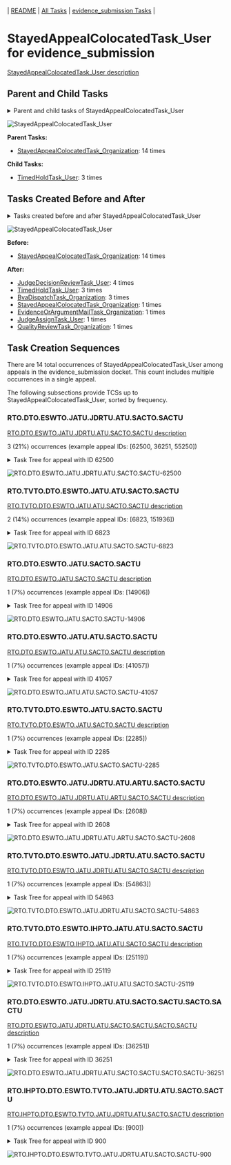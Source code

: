<!-- DO NOT EDIT THIS FILE.  This file is autogenerated. -->
| [README](../README.md) | [All Tasks](../alltasks.md) | [evidence_submission Tasks](tasklist.md) |

# StayedAppealColocatedTask_User for evidence_submission

[StayedAppealColocatedTask_User description](../descr/StayedAppealColocatedTask_User.md)

## Parent and Child Tasks

<details><summary markdown='span'>Parent and child tasks of StayedAppealColocatedTask_User
</summary>

```
digraph G {
rankdir=LR;
node [shape=box]
"StayedAppealColocatedTask_User" -> "TimedHoldTask_User" [label=3]
"StayedAppealColocatedTask_Organization" -> "StayedAppealColocatedTask_User" [label=14]
}
```
</details>

![StayedAppealColocatedTask_User](dot/StayedAppealColocatedTask_User-parentchild.dot.png)

**Parent Tasks:**

   * [StayedAppealColocatedTask_Organization](StayedAppealColocatedTask_Organization.md): 14 times

**Child Tasks:**

   * [TimedHoldTask_User](TimedHoldTask_User.md): 3 times

## Tasks Created Before and After

<details><summary markdown='span'>Tasks created before and after StayedAppealColocatedTask_User</summary>

```
digraph G {
rankdir=LR;

"StayedAppealColocatedTask_User" -> "JudgeDecisionReviewTask_User" [label=4]
"StayedAppealColocatedTask_User" -> "TimedHoldTask_User" [label=3]
"StayedAppealColocatedTask_User" -> "BvaDispatchTask_Organization" [label=3]
"StayedAppealColocatedTask_User" -> "StayedAppealColocatedTask_Organization" [label=1]
"StayedAppealColocatedTask_User" -> "QualityReviewTask_Organization" [label=1]
"StayedAppealColocatedTask_User" -> "JudgeAssignTask_User" [label=1]
"StayedAppealColocatedTask_User" -> "EvidenceOrArgumentMailTask_Organization" [label=1]
"StayedAppealColocatedTask_Organization" -> "StayedAppealColocatedTask_User" [label=14]
}
```
</details>

![StayedAppealColocatedTask_User](dot/StayedAppealColocatedTask_User.dot.png)

**Before:**

   * [StayedAppealColocatedTask_Organization](StayedAppealColocatedTask_Organization.md): 14 times

**After:**

   * [JudgeDecisionReviewTask_User](JudgeDecisionReviewTask_User.md): 4 times
   * [TimedHoldTask_User](TimedHoldTask_User.md): 3 times
   * [BvaDispatchTask_Organization](BvaDispatchTask_Organization.md): 3 times
   * [StayedAppealColocatedTask_Organization](StayedAppealColocatedTask_Organization.md): 1 times
   * [EvidenceOrArgumentMailTask_Organization](EvidenceOrArgumentMailTask_Organization.md): 1 times
   * [JudgeAssignTask_User](JudgeAssignTask_User.md): 1 times
   * [QualityReviewTask_Organization](QualityReviewTask_Organization.md): 1 times

## Task Creation Sequences

There are 14 total occurrences of StayedAppealColocatedTask_User among appeals in the evidence_submission docket.  This count includes multiple occurrences in a single appeal.

The following subsections provide TCSs up to StayedAppealColocatedTask_User, sorted by frequency.

### RTO.DTO.ESWTO.JATU.JDRTU.ATU.SACTO.SACTU

[RTO.DTO.ESWTO.JATU.JDRTU.ATU.SACTO.SACTU description](../descr/RTO.DTO.ESWTO.JATU.JDRTU.ATU.SACTO.SACTU.md)

3 (21%) occurrences (example appeal IDs: [62500, 36251, 55250])

<details><summary markdown='span'>Task Tree for appeal with ID 62500</summary>

```
@startuml
skinparam {
  ObjectBorderColor #555
  ObjectBorderThickness 0
  ObjectFontStyle bold
  ObjectFontSize 14
  ObjectAttributeFontColor #333
  ObjectAttributeFontSize 12
}
  object 0.RootTask #8dd3c7 {
Organization
}
  object 1.DistributionTask #ffffb3 {
Organization
}
  object 2.EvidenceSubmissionWindowTask #fccde5 {
Organization
}
  object 3.JudgeAssignTask #ccebc5 {
User
}
  object 4.JudgeDecisionReviewTask #d9d9d9 {
User
}
  object 5.AttorneyTask #bc80bd {
User
}
  object 6.StayedAppealColocatedTask #d9d9d9 {
Organization
}
  object 7.StayedAppealColocatedTask #d9d9d9 {
User  <back:white>    </back>
}
  object 8.StayedAppealColocatedTask #d9d9d9 {
User  <back:white>    </back>
}
  object 9.TimedHoldTask #fccde5 {
User
}
  object 10.OtherColocatedTask #80b1d3 {
Organization
}
  object 11.OtherColocatedTask #80b1d3 {
User
}
  object 12.TimedHoldTask #fccde5 {
User
}
  object 13.BvaDispatchTask #b3de69 {
Organization
}
  object 14.BvaDispatchTask #b3de69 {
User
}
0.RootTask -- 1.DistributionTask
1.DistributionTask -- 2.EvidenceSubmissionWindowTask
0.RootTask -- 3.JudgeAssignTask
0.RootTask -- 4.JudgeDecisionReviewTask
4.JudgeDecisionReviewTask -- 5.AttorneyTask
5.AttorneyTask -- 6.StayedAppealColocatedTask
6.StayedAppealColocatedTask -- 7.StayedAppealColocatedTask
6.StayedAppealColocatedTask -- 8.StayedAppealColocatedTask
8.StayedAppealColocatedTask -- 9.TimedHoldTask
5.AttorneyTask -- 10.OtherColocatedTask
10.OtherColocatedTask -- 11.OtherColocatedTask
11.OtherColocatedTask -- 12.TimedHoldTask
0.RootTask -- 13.BvaDispatchTask
13.BvaDispatchTask -- 14.BvaDispatchTask
@enduml
```
</details>

![RTO.DTO.ESWTO.JATU.JDRTU.ATU.SACTO.SACTU-62500](uml/RTO.DTO.ESWTO.JATU.JDRTU.ATU.SACTO.SACTU-62500.png)

### RTO.TVTO.DTO.ESWTO.JATU.ATU.SACTO.SACTU

[RTO.TVTO.DTO.ESWTO.JATU.ATU.SACTO.SACTU description](../descr/RTO.TVTO.DTO.ESWTO.JATU.ATU.SACTO.SACTU.md)

2 (14%) occurrences (example appeal IDs: [6823, 151936])

<details><summary markdown='span'>Task Tree for appeal with ID 6823</summary>

```
@startuml
skinparam {
  ObjectBorderColor #555
  ObjectBorderThickness 0
  ObjectFontStyle bold
  ObjectFontSize 14
  ObjectAttributeFontColor #333
  ObjectAttributeFontSize 12
}
  object 0.RootTask #8dd3c7 {
Organization
}
  object 1.TrackVeteranTask #bebada {
Organization
}
  object 2.DistributionTask #ffffb3 {
Organization
}
  object 3.EvidenceSubmissionWindowTask #fccde5 {
Organization
}
  object 4.JudgeAssignTask #ccebc5 {
User
}
  object 5.JudgeDecisionReviewTask #d9d9d9 {
User
}
  object 6.AttorneyTask #bc80bd {
User
}
  object 7.StayedAppealColocatedTask #d9d9d9 {
Organization
}
  object 8.StayedAppealColocatedTask #d9d9d9 {
User  <back:white>    </back>
}
  object 9.TimedHoldTask #fccde5 {
User
}
  object 10.JudgeDecisionReviewTask #d9d9d9 {
User
}
  object 11.BvaDispatchTask #b3de69 {
Organization
}
  object 12.BvaDispatchTask #b3de69 {
User
}
0.RootTask -- 1.TrackVeteranTask
0.RootTask -- 2.DistributionTask
2.DistributionTask -- 3.EvidenceSubmissionWindowTask
0.RootTask -- 4.JudgeAssignTask
0.RootTask -- 5.JudgeDecisionReviewTask
10.JudgeDecisionReviewTask -- 6.AttorneyTask
6.AttorneyTask -- 7.StayedAppealColocatedTask
7.StayedAppealColocatedTask -- 8.StayedAppealColocatedTask
8.StayedAppealColocatedTask -- 9.TimedHoldTask
0.RootTask -- 10.JudgeDecisionReviewTask
0.RootTask -- 11.BvaDispatchTask
11.BvaDispatchTask -- 12.BvaDispatchTask
@enduml
```
</details>

![RTO.TVTO.DTO.ESWTO.JATU.ATU.SACTO.SACTU-6823](uml/RTO.TVTO.DTO.ESWTO.JATU.ATU.SACTO.SACTU-6823.png)

### RTO.DTO.ESWTO.JATU.SACTO.SACTU

[RTO.DTO.ESWTO.JATU.SACTO.SACTU description](../descr/RTO.DTO.ESWTO.JATU.SACTO.SACTU.md)

1 (7%) occurrences (example appeal IDs: [14906])

<details><summary markdown='span'>Task Tree for appeal with ID 14906</summary>

```
@startuml
skinparam {
  ObjectBorderColor #555
  ObjectBorderThickness 0
  ObjectFontStyle bold
  ObjectFontSize 14
  ObjectAttributeFontColor #333
  ObjectAttributeFontSize 12
}
  object 0.RootTask #8dd3c7 {
Organization
}
  object 1.DistributionTask #ffffb3 {
Organization
}
  object 2.EvidenceSubmissionWindowTask #fccde5 {
Organization
}
  object 3.JudgeAssignTask #ccebc5 {
User
}
  object 4.JudgeDecisionReviewTask #d9d9d9 {
User
}
  object 5.AttorneyTask #bc80bd {
User
}
  object 6.StayedAppealColocatedTask #d9d9d9 {
Organization
}
  object 7.StayedAppealColocatedTask #d9d9d9 {
User  <back:white>    </back>
}
  object 8.TimedHoldTask #fccde5 {
User
}
  object 9.JudgeAssignTask #ccebc5 {
User
}
  object 10.JudgeDecisionReviewTask #d9d9d9 {
User
}
  object 11.AttorneyTask #bc80bd {
User
}
  object 12.AttorneyRewriteTask #b3de69 {
User
}
  object 13.OtherColocatedTask #80b1d3 {
Organization
}
  object 14.OtherColocatedTask #80b1d3 {
User
}
  object 15.TimedHoldTask #fccde5 {
User
}
  object 16.JudgeAssignTask #ccebc5 {
User
}
  object 17.JudgeDecisionReviewTask #d9d9d9 {
User
}
  object 18.AttorneyTask #bc80bd {
User
}
  object 19.BvaDispatchTask #b3de69 {
Organization
}
  object 20.BvaDispatchTask #b3de69 {
User
}
0.RootTask -- 1.DistributionTask
1.DistributionTask -- 2.EvidenceSubmissionWindowTask
0.RootTask -- 3.JudgeAssignTask
0.RootTask -- 4.JudgeDecisionReviewTask
4.JudgeDecisionReviewTask -- 5.AttorneyTask
5.AttorneyTask -- 6.StayedAppealColocatedTask
6.StayedAppealColocatedTask -- 7.StayedAppealColocatedTask
7.StayedAppealColocatedTask -- 8.TimedHoldTask
0.RootTask -- 9.JudgeAssignTask
0.RootTask -- 10.JudgeDecisionReviewTask
10.JudgeDecisionReviewTask -- 11.AttorneyTask
10.JudgeDecisionReviewTask -- 12.AttorneyRewriteTask
12.AttorneyRewriteTask -- 13.OtherColocatedTask
13.OtherColocatedTask -- 14.OtherColocatedTask
14.OtherColocatedTask -- 15.TimedHoldTask
0.RootTask -- 16.JudgeAssignTask
0.RootTask -- 17.JudgeDecisionReviewTask
17.JudgeDecisionReviewTask -- 18.AttorneyTask
0.RootTask -- 19.BvaDispatchTask
19.BvaDispatchTask -- 20.BvaDispatchTask
@enduml
```
</details>

![RTO.DTO.ESWTO.JATU.SACTO.SACTU-14906](uml/RTO.DTO.ESWTO.JATU.SACTO.SACTU-14906.png)

### RTO.DTO.ESWTO.JATU.ATU.SACTO.SACTU

[RTO.DTO.ESWTO.JATU.ATU.SACTO.SACTU description](../descr/RTO.DTO.ESWTO.JATU.ATU.SACTO.SACTU.md)

1 (7%) occurrences (example appeal IDs: [41057])

<details><summary markdown='span'>Task Tree for appeal with ID 41057</summary>

```
@startuml
skinparam {
  ObjectBorderColor #555
  ObjectBorderThickness 0
  ObjectFontStyle bold
  ObjectFontSize 14
  ObjectAttributeFontColor #333
  ObjectAttributeFontSize 12
}
  object 0.RootTask #8dd3c7 {
Organization
}
  object 1.DistributionTask #ffffb3 {
Organization
}
  object 2.EvidenceSubmissionWindowTask #fccde5 {
Organization
}
  object 3.JudgeAssignTask #ccebc5 {
User
}
  object 4.JudgeDecisionReviewTask #d9d9d9 {
User
}
  object 5.AttorneyTask #bc80bd {
User
}
  object 6.StayedAppealColocatedTask #d9d9d9 {
Organization
}
  object 7.StayedAppealColocatedTask #d9d9d9 {
User  <back:white>    </back>
}
  object 8.TimedHoldTask #fccde5 {
User
}
  object 9.JudgeDecisionReviewTask #d9d9d9 {
User
}
  object 10.JudgeDecisionReviewTask #d9d9d9 {
User
}
  object 11.BvaDispatchTask #b3de69 {
Organization
}
  object 12.BvaDispatchTask #b3de69 {
User
}
0.RootTask -- 1.DistributionTask
1.DistributionTask -- 2.EvidenceSubmissionWindowTask
0.RootTask -- 3.JudgeAssignTask
0.RootTask -- 4.JudgeDecisionReviewTask
10.JudgeDecisionReviewTask -- 5.AttorneyTask
5.AttorneyTask -- 6.StayedAppealColocatedTask
6.StayedAppealColocatedTask -- 7.StayedAppealColocatedTask
7.StayedAppealColocatedTask -- 8.TimedHoldTask
0.RootTask -- 9.JudgeDecisionReviewTask
0.RootTask -- 10.JudgeDecisionReviewTask
0.RootTask -- 11.BvaDispatchTask
11.BvaDispatchTask -- 12.BvaDispatchTask
@enduml
```
</details>

![RTO.DTO.ESWTO.JATU.ATU.SACTO.SACTU-41057](uml/RTO.DTO.ESWTO.JATU.ATU.SACTO.SACTU-41057.png)

### RTO.TVTO.DTO.ESWTO.JATU.SACTO.SACTU

[RTO.TVTO.DTO.ESWTO.JATU.SACTO.SACTU description](../descr/RTO.TVTO.DTO.ESWTO.JATU.SACTO.SACTU.md)

1 (7%) occurrences (example appeal IDs: [2285])

<details><summary markdown='span'>Task Tree for appeal with ID 2285</summary>

```
@startuml
skinparam {
  ObjectBorderColor #555
  ObjectBorderThickness 0
  ObjectFontStyle bold
  ObjectFontSize 14
  ObjectAttributeFontColor #333
  ObjectAttributeFontSize 12
}
  object 0.RootTask #8dd3c7 {
Organization
}
  object 1.TrackVeteranTask #bebada {
Organization
}
  object 2.DistributionTask #ffffb3 {
Organization
}
  object 3.EvidenceSubmissionWindowTask #fccde5 {
Organization
}
  object 4.JudgeAssignTask #ccebc5 {
User
}
  object 5.StayedAppealColocatedTask #d9d9d9 {
Organization
}
  object 6.StayedAppealColocatedTask #d9d9d9 {
User  <back:white>    </back>
}
  object 7.TimedHoldTask #fccde5 {
User
}
  object 8.JudgeDecisionReviewTask #d9d9d9 {
User
}
  object 9.AttorneyTask #bc80bd {
User
}
  object 10.BvaDispatchTask #b3de69 {
Organization
}
  object 11.BvaDispatchTask #b3de69 {
User
}
0.RootTask -- 1.TrackVeteranTask
0.RootTask -- 2.DistributionTask
2.DistributionTask -- 3.EvidenceSubmissionWindowTask
0.RootTask -- 4.JudgeAssignTask
4.JudgeAssignTask -- 5.StayedAppealColocatedTask
5.StayedAppealColocatedTask -- 6.StayedAppealColocatedTask
6.StayedAppealColocatedTask -- 7.TimedHoldTask
0.RootTask -- 8.JudgeDecisionReviewTask
8.JudgeDecisionReviewTask -- 9.AttorneyTask
0.RootTask -- 10.BvaDispatchTask
10.BvaDispatchTask -- 11.BvaDispatchTask
@enduml
```
</details>

![RTO.TVTO.DTO.ESWTO.JATU.SACTO.SACTU-2285](uml/RTO.TVTO.DTO.ESWTO.JATU.SACTO.SACTU-2285.png)

### RTO.DTO.ESWTO.JATU.JDRTU.ATU.ARTU.SACTO.SACTU

[RTO.DTO.ESWTO.JATU.JDRTU.ATU.ARTU.SACTO.SACTU description](../descr/RTO.DTO.ESWTO.JATU.JDRTU.ATU.ARTU.SACTO.SACTU.md)

1 (7%) occurrences (example appeal IDs: [2608])

<details><summary markdown='span'>Task Tree for appeal with ID 2608</summary>

```
@startuml
skinparam {
  ObjectBorderColor #555
  ObjectBorderThickness 0
  ObjectFontStyle bold
  ObjectFontSize 14
  ObjectAttributeFontColor #333
  ObjectAttributeFontSize 12
}
  object 0.RootTask #8dd3c7 {
Organization
}
  object 1.TrackVeteranTask #bebada {
Organization
}
  object 2.DistributionTask #ffffb3 {
Organization
}
  object 3.EvidenceSubmissionWindowTask #fccde5 {
Organization
}
  object 4.InformalHearingPresentationTask #fdb462 {
Organization
}
  object 5.TrackVeteranTask #bebada {
Organization
}
  object 6.InformalHearingPresentationTask #fdb462 {
Organization
}
  object 7.JudgeAssignTask #ccebc5 {
User
}
  object 8.JudgeDecisionReviewTask #d9d9d9 {
User
}
  object 9.AttorneyTask #bc80bd {
User
}
  object 10.AttorneyRewriteTask #b3de69 {
User
}
  object 11.StayedAppealColocatedTask #d9d9d9 {
Organization
}
  object 12.StayedAppealColocatedTask #d9d9d9 {
User  <back:white>    </back>
}
  object 13.BvaDispatchTask #b3de69 {
Organization
}
  object 14.BvaDispatchTask #b3de69 {
User
}
0.RootTask -- 1.TrackVeteranTask
0.RootTask -- 2.DistributionTask
2.DistributionTask -- 3.EvidenceSubmissionWindowTask
2.DistributionTask -- 4.InformalHearingPresentationTask
0.RootTask -- 5.TrackVeteranTask
0.RootTask -- 6.InformalHearingPresentationTask
0.RootTask -- 7.JudgeAssignTask
0.RootTask -- 8.JudgeDecisionReviewTask
8.JudgeDecisionReviewTask -- 9.AttorneyTask
8.JudgeDecisionReviewTask -- 10.AttorneyRewriteTask
10.AttorneyRewriteTask -- 11.StayedAppealColocatedTask
11.StayedAppealColocatedTask -- 12.StayedAppealColocatedTask
0.RootTask -- 13.BvaDispatchTask
13.BvaDispatchTask -- 14.BvaDispatchTask
@enduml
```
</details>

![RTO.DTO.ESWTO.JATU.JDRTU.ATU.ARTU.SACTO.SACTU-2608](uml/RTO.DTO.ESWTO.JATU.JDRTU.ATU.ARTU.SACTO.SACTU-2608.png)

### RTO.TVTO.DTO.ESWTO.JATU.JDRTU.ATU.SACTO.SACTU

[RTO.TVTO.DTO.ESWTO.JATU.JDRTU.ATU.SACTO.SACTU description](../descr/RTO.TVTO.DTO.ESWTO.JATU.JDRTU.ATU.SACTO.SACTU.md)

1 (7%) occurrences (example appeal IDs: [54863])

<details><summary markdown='span'>Task Tree for appeal with ID 54863</summary>

```
@startuml
skinparam {
  ObjectBorderColor #555
  ObjectBorderThickness 0
  ObjectFontStyle bold
  ObjectFontSize 14
  ObjectAttributeFontColor #333
  ObjectAttributeFontSize 12
}
  object 0.RootTask #8dd3c7 {
Organization
}
  object 1.TrackVeteranTask #bebada {
Organization
}
  object 2.DistributionTask #ffffb3 {
Organization
}
  object 3.EvidenceSubmissionWindowTask #fccde5 {
Organization
}
  object 4.JudgeAssignTask #ccebc5 {
User
}
  object 5.JudgeDecisionReviewTask #d9d9d9 {
User
}
  object 6.AttorneyTask #bc80bd {
User
}
  object 7.StayedAppealColocatedTask #d9d9d9 {
Organization
}
  object 8.StayedAppealColocatedTask #d9d9d9 {
User  <back:white>    </back>
}
  object 9.BvaDispatchTask #b3de69 {
Organization
}
  object 10.BvaDispatchTask #b3de69 {
User
}
0.RootTask -- 1.TrackVeteranTask
0.RootTask -- 2.DistributionTask
2.DistributionTask -- 3.EvidenceSubmissionWindowTask
0.RootTask -- 4.JudgeAssignTask
0.RootTask -- 5.JudgeDecisionReviewTask
5.JudgeDecisionReviewTask -- 6.AttorneyTask
6.AttorneyTask -- 7.StayedAppealColocatedTask
7.StayedAppealColocatedTask -- 8.StayedAppealColocatedTask
0.RootTask -- 9.BvaDispatchTask
9.BvaDispatchTask -- 10.BvaDispatchTask
@enduml
```
</details>

![RTO.TVTO.DTO.ESWTO.JATU.JDRTU.ATU.SACTO.SACTU-54863](uml/RTO.TVTO.DTO.ESWTO.JATU.JDRTU.ATU.SACTO.SACTU-54863.png)

### RTO.TVTO.DTO.ESWTO.IHPTO.JATU.ATU.SACTO.SACTU

[RTO.TVTO.DTO.ESWTO.IHPTO.JATU.ATU.SACTO.SACTU description](../descr/RTO.TVTO.DTO.ESWTO.IHPTO.JATU.ATU.SACTO.SACTU.md)

1 (7%) occurrences (example appeal IDs: [25119])

<details><summary markdown='span'>Task Tree for appeal with ID 25119</summary>

```
@startuml
skinparam {
  ObjectBorderColor #555
  ObjectBorderThickness 0
  ObjectFontStyle bold
  ObjectFontSize 14
  ObjectAttributeFontColor #333
  ObjectAttributeFontSize 12
}
  object 0.RootTask #8dd3c7 {
Organization
}
  object 1.TrackVeteranTask #bebada {
Organization
}
  object 2.DistributionTask #ffffb3 {
Organization
}
  object 3.EvidenceSubmissionWindowTask #fccde5 {
Organization
}
  object 4.InformalHearingPresentationTask #fdb462 {
Organization
}
  object 5.JudgeAssignTask #ccebc5 {
User
}
  object 6.JudgeDecisionReviewTask #d9d9d9 {
User
}
  object 7.AttorneyTask #bc80bd {
User
}
  object 8.StayedAppealColocatedTask #d9d9d9 {
Organization
}
  object 9.StayedAppealColocatedTask #d9d9d9 {
User  <back:white>    </back>
}
  object 10.JudgeDecisionReviewTask #d9d9d9 {
User
}
  object 11.JudgeDecisionReviewTask #d9d9d9 {
User
}
  object 12.BvaDispatchTask #b3de69 {
Organization
}
  object 13.BvaDispatchTask #b3de69 {
User
}
0.RootTask -- 1.TrackVeteranTask
0.RootTask -- 2.DistributionTask
2.DistributionTask -- 3.EvidenceSubmissionWindowTask
2.DistributionTask -- 4.InformalHearingPresentationTask
0.RootTask -- 5.JudgeAssignTask
0.RootTask -- 6.JudgeDecisionReviewTask
11.JudgeDecisionReviewTask -- 7.AttorneyTask
7.AttorneyTask -- 8.StayedAppealColocatedTask
8.StayedAppealColocatedTask -- 9.StayedAppealColocatedTask
0.RootTask -- 10.JudgeDecisionReviewTask
0.RootTask -- 11.JudgeDecisionReviewTask
0.RootTask -- 12.BvaDispatchTask
12.BvaDispatchTask -- 13.BvaDispatchTask
@enduml
```
</details>

![RTO.TVTO.DTO.ESWTO.IHPTO.JATU.ATU.SACTO.SACTU-25119](uml/RTO.TVTO.DTO.ESWTO.IHPTO.JATU.ATU.SACTO.SACTU-25119.png)

### RTO.DTO.ESWTO.JATU.JDRTU.ATU.SACTO.SACTU.SACTO.SACTU

[RTO.DTO.ESWTO.JATU.JDRTU.ATU.SACTO.SACTU.SACTO.SACTU description](../descr/RTO.DTO.ESWTO.JATU.JDRTU.ATU.SACTO.SACTU.SACTO.SACTU.md)

1 (7%) occurrences (example appeal IDs: [36251])

<details><summary markdown='span'>Task Tree for appeal with ID 36251</summary>

```
@startuml
skinparam {
  ObjectBorderColor #555
  ObjectBorderThickness 0
  ObjectFontStyle bold
  ObjectFontSize 14
  ObjectAttributeFontColor #333
  ObjectAttributeFontSize 12
}
  object 0.RootTask #8dd3c7 {
Organization
}
  object 1.DistributionTask #ffffb3 {
Organization
}
  object 2.EvidenceSubmissionWindowTask #fccde5 {
Organization
}
  object 3.JudgeAssignTask #ccebc5 {
User
}
  object 4.JudgeDecisionReviewTask #d9d9d9 {
User
}
  object 5.AttorneyTask #bc80bd {
User
}
  object 6.StayedAppealColocatedTask #d9d9d9 {
Organization
}
  object 7.StayedAppealColocatedTask #d9d9d9 {
User  <back:white>    </back>
}
  object 8.StayedAppealColocatedTask #d9d9d9 {
Organization
}
  object 9.StayedAppealColocatedTask #d9d9d9 {
User  <back:white>    </back>
}
  object 10.EvidenceOrArgumentMailTask #ffffb3 {
Organization
}
  object 11.EvidenceOrArgumentMailTask #ffffb3 {
Organization
}
  object 12.EvidenceOrArgumentMailTask #ffffb3 {
User
}
  object 13.EvidenceOrArgumentMailTask #ffffb3 {
User
}
  object 14.AttorneyRewriteTask #b3de69 {
User
}
  object 15.BvaDispatchTask #b3de69 {
Organization
}
  object 16.BvaDispatchTask #b3de69 {
User
}
0.RootTask -- 1.DistributionTask
1.DistributionTask -- 2.EvidenceSubmissionWindowTask
0.RootTask -- 3.JudgeAssignTask
0.RootTask -- 4.JudgeDecisionReviewTask
4.JudgeDecisionReviewTask -- 5.AttorneyTask
5.AttorneyTask -- 6.StayedAppealColocatedTask
6.StayedAppealColocatedTask -- 7.StayedAppealColocatedTask
5.AttorneyTask -- 8.StayedAppealColocatedTask
8.StayedAppealColocatedTask -- 9.StayedAppealColocatedTask
0.RootTask -- 10.EvidenceOrArgumentMailTask
10.EvidenceOrArgumentMailTask -- 11.EvidenceOrArgumentMailTask
11.EvidenceOrArgumentMailTask -- 12.EvidenceOrArgumentMailTask
11.EvidenceOrArgumentMailTask -- 13.EvidenceOrArgumentMailTask
4.JudgeDecisionReviewTask -- 14.AttorneyRewriteTask
0.RootTask -- 15.BvaDispatchTask
15.BvaDispatchTask -- 16.BvaDispatchTask
@enduml
```
</details>

![RTO.DTO.ESWTO.JATU.JDRTU.ATU.SACTO.SACTU.SACTO.SACTU-36251](uml/RTO.DTO.ESWTO.JATU.JDRTU.ATU.SACTO.SACTU.SACTO.SACTU-36251.png)

### RTO.IHPTO.DTO.ESWTO.TVTO.JATU.JDRTU.ATU.SACTO.SACTU

[RTO.IHPTO.DTO.ESWTO.TVTO.JATU.JDRTU.ATU.SACTO.SACTU description](../descr/RTO.IHPTO.DTO.ESWTO.TVTO.JATU.JDRTU.ATU.SACTO.SACTU.md)

1 (7%) occurrences (example appeal IDs: [900])

<details><summary markdown='span'>Task Tree for appeal with ID 900</summary>

```
@startuml
skinparam {
  ObjectBorderColor #555
  ObjectBorderThickness 0
  ObjectFontStyle bold
  ObjectFontSize 14
  ObjectAttributeFontColor #333
  ObjectAttributeFontSize 12
}
  object 0.RootTask #8dd3c7 {
Organization
}
  object 1.InformalHearingPresentationTask #fdb462 {
Organization
}
  object 2.DistributionTask #ffffb3 {
Organization
}
  object 3.EvidenceSubmissionWindowTask #fccde5 {
Organization
}
  object 4.TrackVeteranTask #bebada {
Organization
}
  object 5.JudgeAssignTask #ccebc5 {
User
}
  object 6.JudgeDecisionReviewTask #d9d9d9 {
User
}
  object 7.AttorneyTask #bc80bd {
User
}
  object 8.StayedAppealColocatedTask #d9d9d9 {
Organization
}
  object 9.StayedAppealColocatedTask #d9d9d9 {
User  <back:white>    </back>
}
  object 10.TimedHoldTask #fccde5 {
User
}
  object 11.BvaDispatchTask #b3de69 {
Organization
}
  object 12.BvaDispatchTask #b3de69 {
User
}
  object 13.BvaDispatchTask #b3de69 {
User
}
0.RootTask -- 1.InformalHearingPresentationTask
0.RootTask -- 2.DistributionTask
2.DistributionTask -- 3.EvidenceSubmissionWindowTask
0.RootTask -- 4.TrackVeteranTask
0.RootTask -- 5.JudgeAssignTask
0.RootTask -- 6.JudgeDecisionReviewTask
6.JudgeDecisionReviewTask -- 7.AttorneyTask
7.AttorneyTask -- 8.StayedAppealColocatedTask
8.StayedAppealColocatedTask -- 9.StayedAppealColocatedTask
9.StayedAppealColocatedTask -- 10.TimedHoldTask
0.RootTask -- 11.BvaDispatchTask
11.BvaDispatchTask -- 12.BvaDispatchTask
11.BvaDispatchTask -- 13.BvaDispatchTask
@enduml
```
</details>

![RTO.IHPTO.DTO.ESWTO.TVTO.JATU.JDRTU.ATU.SACTO.SACTU-900](uml/RTO.IHPTO.DTO.ESWTO.TVTO.JATU.JDRTU.ATU.SACTO.SACTU-900.png)

